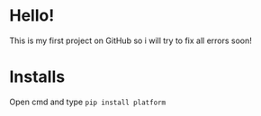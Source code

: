 # Hello!

This is my first project on GitHub so i will try to fix all errors soon!

# Installs

Open cmd and type ```pip install platform```
